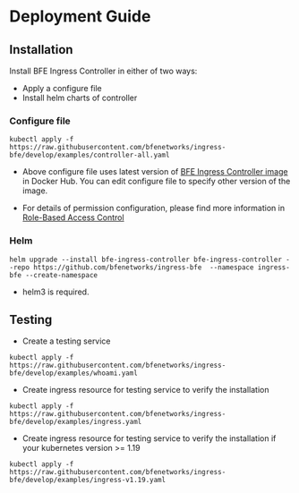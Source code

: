 # Deployment Guide

## Installation
Install BFE Ingress Controller in either of two ways:
* Apply a configure file
* Install helm charts of controller

### Configure file

``` shell script
kubectl apply -f https://raw.githubusercontent.com/bfenetworks/ingress-bfe/develop/examples/controller-all.yaml
```

- Above configure file uses latest version of [BFE Ingress Controller  image](https://hub.docker.com/r/bfenetworks/bfe-ingress-controller) in Docker Hub. You can edit configure file to specify other version of the image.

- For details of permission configuration, please find more information in [Role-Based Access Control](rbac.md)

### Helm

```
helm upgrade --install bfe-ingress-controller bfe-ingress-controller --repo https://github.com/bfenetworks/ingress-bfe  --namespace ingress-bfe --create-namespace
```

- helm3 is required.

## Testing

* Create a testing service

``` shell script
kubectl apply -f https://raw.githubusercontent.com/bfenetworks/ingress-bfe/develop/examples/whoami.yaml
```

* Create ingress resource for testing service to verify the installation

``` shell script
kubectl apply -f https://raw.githubusercontent.com/bfenetworks/ingress-bfe/develop/examples/ingress.yaml  

```

* Create ingress resource for testing service to verify the installation if your kubernetes version >= 1.19
``` shell script
kubectl apply -f https://raw.githubusercontent.com/bfenetworks/ingress-bfe/develop/examples/ingress-v1.19.yaml

```
